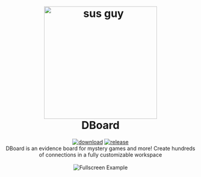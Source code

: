 <h1 align="center">
  <a href="https://github.com/ChrisCee2/mystery_app">
    <img src="https://github.com/ChrisCee2/mystery_app/blob/main/ReadMeFiles/amongusbutt.png" alt="sus guy" Width=300>
  </a>
  <br>
  DBoard
</h1>

<p align="center">
  <a href="https://github.com/ChrisCee2/mystery_app"><img src="https://img.shields.io/badge/download-22BB44?style=flat-square" alt="download"></a>
  <a href="https://github.com/ChrisCee2/mystery_app/releases"><img src="https://img.shields.io/github/v/release/ChrisCee2/mystery_app?style=flat-square" alt="release"></a>
  <br>
  DBoard is an evidence board for mystery games and more! Create hundreds of connections in a fully customizable workspace
  <br>
  <br>
  <img src="https://github.com/ChrisCee2/mystery_app/blob/main/ReadMeFiles/FullScreenExample.png" alt="Fullscreen Example">
</p>
